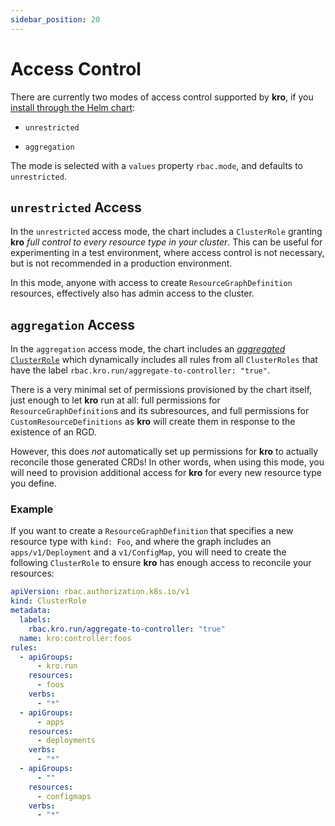 ```yaml
---
sidebar_position: 20
---
```


# Access Control

There are currently two modes of access control supported by **kro**, if you
[install through the Helm chart](../getting-started/01-Installation.md#install-kro-using-helm):

- `unrestricted`

- `aggregation`

The mode is selected with a `values` property `rbac.mode`, and defaults to `unrestricted`.

## `unrestricted` Access

In the `unrestricted` access mode, the chart includes a `ClusterRole` granting
**kro** _full control to every resource type in your cluster_. This can be
useful for experimenting in a test environment, where access control is not
necessary, but is not recommended in a production environment.

In this mode, anyone with access to create `ResourceGraphDefinition` resources,
effectively also has admin access to the cluster.

## `aggregation` Access

In the `aggregation` access mode, the chart includes an [_aggregated_ `ClusterRole`](https://kubernetes.io/docs/reference/access-authn-authz/rbac/#aggregated-clusterroles)
which dynamically includes all rules from all `ClusterRoles` that have the label
`rbac.kro.run/aggregate-to-controller: "true"`.

There is a very minimal set of permissions provisioned by the chart itself, just
enough to let **kro** run at all: full permissions for `ResourceGraphDefinition`s
and its subresources, and full permissions for `CustomResourceDefinitions` as
**kro** will create them in response to the existence of an RGD.

However, this does _not_ automatically set up permissions for **kro** to actually
reconcile those generated CRDs! In other words, when using this mode, you will
need to provision additional access for **kro** for every new resource type you
define.

### Example

If you want to create a `ResourceGraphDefinition` that specifies a new resource
type with `kind: Foo`, and where the graph includes an `apps/v1/Deployment` and
a `v1/ConfigMap`, you will need to create the following `ClusterRole` to ensure
**kro** has enough access to reconcile your resources:

```yaml
apiVersion: rbac.authorization.k8s.io/v1
kind: ClusterRole
metadata:
  labels:
    rbac.kro.run/aggregate-to-controller: "true"
  name: kro:controller:foos
rules:
  - apiGroups:
      - kro.run
    resources:
      - foos
    verbs:
      - "*"
  - apiGroups:
      - apps
    resources:
      - deployments
    verbs:
      - "*"
  - apiGroups:
      - ""
    resources:
      - configmaps
    verbs:
      - "*"
```

